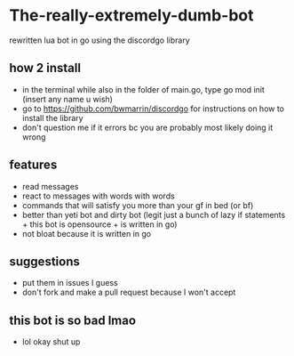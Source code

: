 # The-really-extremely-dumb-bot
rewritten lua bot in go using the discordgo library
 ## how 2 install
 - in the terminal while also in the folder of main.go, type go mod init (insert any name u wish)
 - go to https://github.com/bwmarrin/discordgo for instructions on how to install the library
 - don't question me if it errors bc you are probably most likely doing it wrong

## features
- read messages
- react to messages with words with words
- commands that will satisfy you more than your gf in bed (or bf)
- better than yeti bot and dirty bot (legit just a bunch of lazy if statements + this bot is opensource + is written in go)
- not bloat because it is written in go

## suggestions
- put them in issues I guess
- don't fork and make a pull request because I won't accept


## this bot is so bad lmao
- lol okay shut up
